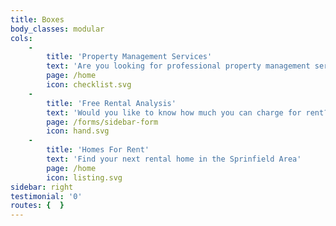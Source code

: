 ```yaml
---
title: Boxes
body_classes: modular
cols:
    -
        title: 'Property Management Services'
        text: 'Are you looking for professional property management services?'
        page: /home
        icon: checklist.svg
    -
        title: 'Free Rental Analysis'
        text: 'Would you like to know how much you can charge for rent?'
        page: /forms/sidebar-form
        icon: hand.svg
    -
        title: 'Homes For Rent'
        text: 'Find your next rental home in the Sprinfield Area'
        page: /home
        icon: listing.svg
sidebar: right
testimonial: '0'
routes: {  }
---
```



